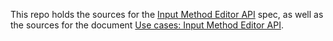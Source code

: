This repo holds the sources for the [Input Method Editor API][1] spec, as well
as the sources for the document [Use cases: Input Method Editor API][2].

   [1]: http://dvcs.w3.org/hg/ime-api/raw-file/default/Overview.html

   [2]: http://dvcs.w3.org/hg/ime-api/raw-file/default/use-cases/Overview.html

